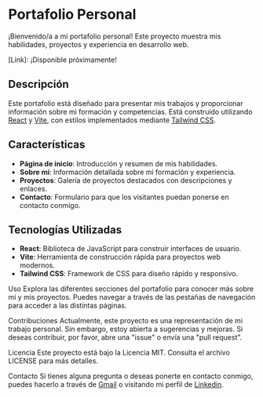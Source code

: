 # Portafolio Personal

¡Bienvenido/a a mi portafolio personal! Este proyecto muestra mis habilidades, proyectos y experiencia en desarrollo web.

[Link]: ¡Disponible próximamente!

## Descripción

Este portafolio está diseñado para presentar mis trabajos y proporcionar información sobre mi formación y competencias. Está construido utilizando [React](https://reactjs.org/) y [Vite](https://vitejs.dev/), con estilos implementados mediante [Tailwind CSS](https://tailwindcss.com/).

## Características

- **Página de inicio**: Introducción y resumen de mis habilidades.
- **Sobre mí**: Información detallada sobre mi formación y experiencia.
- **Proyectos**: Galería de proyectos destacados con descripciones y enlaces.
- **Contacto**: Formulario para que los visitantes puedan ponerse en contacto conmigo.

## Tecnologías Utilizadas

- **React**: Biblioteca de JavaScript para construir interfaces de usuario.
- **Vite**: Herramienta de construcción rápida para proyectos web modernos.
- **Tailwind CSS**: Framework de CSS para diseño rápido y responsivo.

Uso
Explora las diferentes secciones del portafolio para conocer más sobre mí y mis proyectos. Puedes navegar a través de las pestañas de navegación para acceder a las distintas páginas.

Contribuciones
Actualmente, este proyecto es una representación de mi trabajo personal. Sin embargo, estoy abierta a sugerencias y mejoras. Si deseas contribuir, por favor, abre una "issue" o envía una "pull request".

Licencia
Este proyecto está bajo la Licencia MIT. Consulta el archivo LICENSE para más detalles.

Contacto
Si tienes alguna pregunta o deseas ponerte en contacto conmigo, puedes hacerlo a través de [Gmail](florotega055@gmail.com) o visitando mi perfil de [Linkedin](https://www.linkedin.com/in/flor-ortega/).


